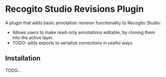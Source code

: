 # Recogito Studio Revisions Plugin

A plugin that adds basic annotation revision functionality to Recogito Studio:
* Allows users to make read-only annotations editable, by cloning them into the active layer.
* TODO: adds exports to serialize corrections in useful ways

## Installation

TODO...
